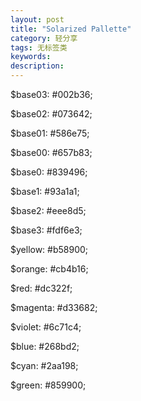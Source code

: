 ```yaml
---
layout: post
title: "Solarized Pallette"
category: 轻分享
tags: 无标签类
keywords: 
description: 
---
```



$base03:    #002b36;

$base02:    #073642;

$base01:    #586e75;

$base00:    #657b83;

$base0:     #839496;

$base1:     #93a1a1;

$base2:     #eee8d5;

$base3:     #fdf6e3;

$yellow:    #b58900;

$orange:    #cb4b16;

$red:       #dc322f;

$magenta:   #d33682;

$violet:    #6c71c4;

$blue:      #268bd2;

$cyan:      #2aa198;

$green:     #859900;

